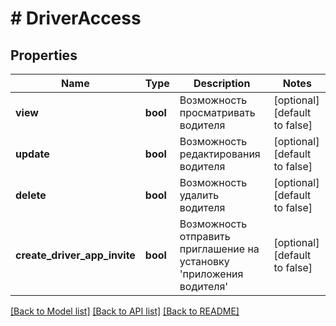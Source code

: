 # # DriverAccess

## Properties

Name | Type | Description | Notes
------------ | ------------- | ------------- | -------------
**view** | **bool** | Возможность просматривать водителя | [optional] [default to false]
**update** | **bool** | Возможность редактирования водителя | [optional] [default to false]
**delete** | **bool** | Возможность удалить водителя | [optional] [default to false]
**create_driver_app_invite** | **bool** | Возможность отправить приглашение на установку &#39;приложения водителя&#39; | [optional] [default to false]

[[Back to Model list]](../../README.md#models) [[Back to API list]](../../README.md#endpoints) [[Back to README]](../../README.md)
